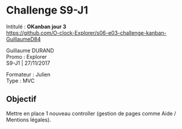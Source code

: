 # Challenge S9-J1
Intitulé : **OKanban jour 3**  
https://github.com/O-clock-Explorer/s06-e03-challenge-kanban-GuillaumeD84

Guillaume DURAND  
Promo : Explorer  
S9-J1 | 27/11/2017

Formateur : Julien  
Type : MVC

## Objectif
Mettre en place 1 nouveau controller (gestion de pages comme Aide / Mentions légales).
